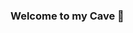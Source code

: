 ### Welcome to my Cave 👋

<!--
**Flavinho1/Flavinho1** is a ✨ _special_ ✨ repository because its `README.md` (this file) appears on your GitHub profile.

Here are some ideas to get you started:

- 🔭 I’m currently working on ... Web Development
- 🌱 I’m currently learning ... JavaScript
- 👯 I’m looking to collaborate on ... FrontEnd
- 🤔 I’m looking for help with ... BackEnd
- 💬 Ask me about ... Anything
- 📫 How to reach me: ... [Linkedin](www.linkedin.com/in/flávio-bulhões-b4ab761b7)
- 😄 Pronouns: ... He/Him
- ⚡ Fun fact: ... Stoner
-->
